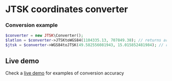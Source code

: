 # JTSK coordinates converter

### Conversion example

```php
$converter = new JTSK\Converter();
$latlon = $converter->JTSKtoWGS84(1104335.13, 707849.38); // returns array ['lat', 'lon']
$jtsk = $converter->WGS84toJTSK(49.582556081943, 15.015852481984); // returns array ['x', 'y']
```


## Live demo
Check a [live demo](http://vast-brushlands-3412.herokuapp.com/jtsk/) for examples of conversion accuracy
